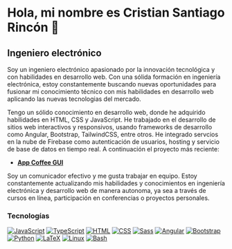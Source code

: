 # Hola, mi nombre es Cristian Santiago Rincón 👋

## Ingeniero electrónico

Soy un ingeniero electrónico apasionado por la innovación tecnológica y con habilidades en desarrollo web. Con una sólida formación en ingeniería electrónica, estoy constantemente buscando nuevas oportunidades para fusionar mi conocimiento técnico con mis habilidades en desarrollo web aplicando las nuevas tecnologias del mercado.

Tengo un sólido conocimiento en desarrollo web, donde he adquirido habilidades en HTML, CSS y JavaScript. He trabajado en el desarrollo de sitios web interactivos y responsivos, usando frameworks de desarrollo como Angular, Bootstrap, TailwindCSS, entre otros. He integrado servcios en la nube de Firebase como autenticación de usuarios, hosting y servicio de base de datos en tiempo real. A continuación el proyecto más reciente:

* [**App Coffee GUI**](https://app-coffee-gui.web.app/home)

Soy un comunicador efectivo y me gusta trabajar en equipo. Estoy constantemente actualizando mis habilidades y conocimientos en ingeniería electrónica y desarrollo web de manera autonoma, ya sea a través de cursos en línea, participación en conferencias o proyectos personales. 

### Tecnologías
[![JavaScript](https://img.shields.io/badge/JavaScript-f7e018?style=for-the-badge&logo=javascript&logoColor=yellow&labelColor=101010)]()
[![TypeScript](https://img.shields.io/badge/TypeScript-2F74C0?style=for-the-badge&logo=typescript&logoColor=2F74C0&labelColor=101010)]()
[![HTML](https://img.shields.io/badge/JavaScript-f7e018?style=for-the-badge&logo=javascript&logoColor=yellow&labelColor=101010)]()
[![CSS](https://img.shields.io/badge/JavaScript-f7e018?style=for-the-badge&logo=javascript&logoColor=yellow&labelColor=101010)]()
[![Sass](https://img.shields.io/badge/JavaScript-f7e018?style=for-the-badge&logo=javascript&logoColor=yellow&labelColor=101010)]()
[![Angular](https://img.shields.io/badge/JavaScript-f7e018?style=for-the-badge&logo=javascript&logoColor=yellow&labelColor=101010)]()
[![Bootstrap](https://img.shields.io/badge/JavaScript-f7e018?style=for-the-badge&logo=javascript&logoColor=yellow&labelColor=101010)]()
[![Python](https://img.shields.io/badge/JavaScript-f7e018?style=for-the-badge&logo=javascript&logoColor=yellow&labelColor=101010)]()
[![LaTeX](https://img.shields.io/badge/JavaScript-f7e018?style=for-the-badge&logo=javascript&logoColor=yellow&labelColor=101010)]()
[![Linux](https://img.shields.io/badge/JavaScript-f7e018?style=for-the-badge&logo=javascript&logoColor=yellow&labelColor=101010)]()
[![Bash](https://img.shields.io/badge/JavaScript-f7e018?style=for-the-badge&logo=javascript&logoColor=yellow&labelColor=101010)]()
